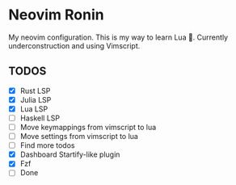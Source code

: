 # Neovim Ronin

My neovim configuration. This is my way to learn Lua 🌙. Currently underconstruction and using Vimscript.

## TODOS

- [x] Rust LSP
- [x] Julia LSP
- [x] Lua LSP
- [ ] Haskell LSP
- [ ] Move keymappings from vimscript to lua
- [ ] Move settings from vimscript to lua
- [ ] Find more todos
- [x] Dashboard Startify-like plugin
- [x] Fzf
- [ ] Done 
